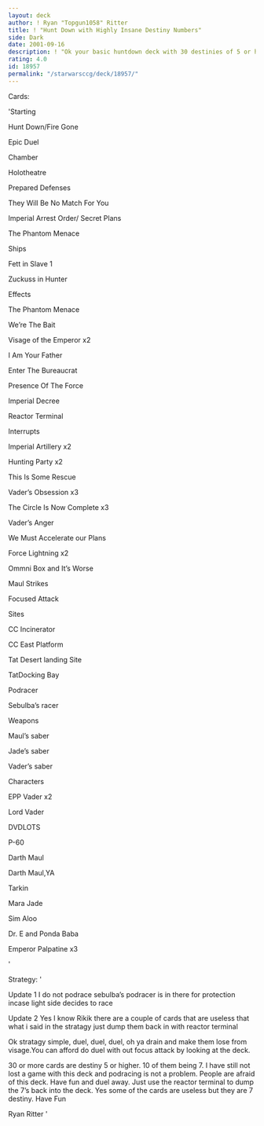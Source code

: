```yaml
---
layout: deck
author: ! Ryan "Topgun1058" Ritter
title: ! "Hunt Down with Highly Insane Destiny Numbers"
side: Dark
date: 2001-09-16
description: ! "Ok your basic huntdown deck with 30 destinies of 5 or higher"
rating: 4.0
id: 18957
permalink: "/starwarsccg/deck/18957/"
---
```

Cards: 

'Starting

Hunt Down/Fire Gone

Epic Duel

Chamber

Holotheatre

Prepared Defenses

They Will Be No Match For You

Imperial Arrest Order/ Secret Plans

The Phantom Menace


Ships

Fett in Slave 1

Zuckuss in Hunter


Effects

The Phantom Menace

We’re The Bait

Visage of the Emperor x2

I Am Your Father

Enter The Bureaucrat

Presence Of The Force

Imperial Decree

Reactor Terminal


Interrupts

Imperial Artillery x2

Hunting Party x2

This Is Some Rescue

Vader’s Obsession x3

The Circle Is Now Complete x3

Vader’s Anger

We Must Accelerate our Plans

Force Lightning x2

Ommni Box and It’s Worse

Maul Strikes

Focused Attack


Sites

CC Incinerator

CC East Platform

Tat Desert landing Site

TatDocking Bay


Podracer

Sebulba’s racer


Weapons

Maul’s saber

Jade’s saber

Vader’s saber


Characters

EPP Vader x2

Lord Vader

DVDLOTS

P-60

Darth Maul

Darth Maul,YA

Tarkin

Mara Jade

Sim Aloo

Dr. E and Ponda Baba

Emperor Palpatine x3




'

Strategy: '

Update 1 I do not podrace sebulba’s podracer is in there for protection incase light side decides to race 


Update 2 Yes I know Rikik there are a couple of cards that are useless that what i said in the stratagy just dump them back in with reactor terminal



Ok stratagy simple, duel, duel, duel, oh ya drain and make them lose from visage.You can afford do duel with out focus attack by looking at the deck.

30 or more cards are destiny 5 or higher. 10 of them being 7. I have still not lost a game with this deck and podracing is not a problem. People are afraid of this deck. Have fun and duel away. Just use the reactor terminal to dump the 7’s back into the deck. Yes some of the cards are useless but they are 7 destiny. Have Fun

Ryan Ritter   '
